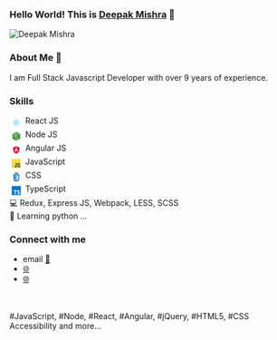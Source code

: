 
### Hello World! This is [Deepak Mishra](https://www.deepakmishra.com/) 👋

<p align="left"> 
	<img src="https://komarev.com/ghpvc/?username=deepak-mishra&color=blue" alt="Deepak Mishra" /> 
</p>


### About Me 🚀
I am Full Stack Javascript Developer with over 9 years of experience.


###  Skills 


<img src="https://raw.githubusercontent.com/github/explore/80688e429a7d4ef2fca1e82350fe8e3517d3494d/topics/react/react.png" alt="React" height="16" style="vertical-align:top; margin:4px"> React JS<br>
<img src="https://raw.githubusercontent.com/github/explore/80688e429a7d4ef2fca1e82350fe8e3517d3494d/topics/nodejs/nodejs.png" alt="Node JS" height="16" style="vertical-align:top; margin:4px"> Node JS <br>
<img src="https://raw.githubusercontent.com/github/explore/80688e429a7d4ef2fca1e82350fe8e3517d3494d/topics/angular/angular.png" alt="Angular" height="16" style="vertical-align:top; margin:4px"> Angular JS<br>
<img src="https://raw.githubusercontent.com/github/explore/80688e429a7d4ef2fca1e82350fe8e3517d3494d/topics/javascript/javascript.png" alt="Javascript" height="16" style="vertical-align:top; margin:4px"> JavaScript<br>
<img src="https://raw.githubusercontent.com/github/explore/80688e429a7d4ef2fca1e82350fe8e3517d3494d/topics/css/css.png" alt="css" height="16" style="vertical-align:top; margin:4px"> CSS <br>
<img src="https://raw.githubusercontent.com/github/explore/80688e429a7d4ef2fca1e82350fe8e3517d3494d/topics/typescript/typescript.png" alt="css" height="16" style="vertical-align:top; margin:4px"> TypeScript <br>	
💻 Redux, Express JS, Webpack, LESS, SCSS<br>
🌱 Learning python ...



### Connect with me 
- email [💬](mailto:hello@deepakmishra.com)
- [🌐](https://www.linkedin.com/in/ptdeepakmishra/)
- [🌐](https://www.deepakmishra.com)

<br>
<br>
#JavaScript, #Node, #React, #Angular, #jQuery, #HTML5, #CSS Accessibility and more…



